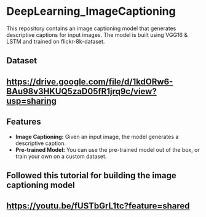 # DeepLearning_ImageCaptioning

This repository contains an image captioning model that generates descriptive captions for input images. The model is built using VGG16 & LSTM and trained on flickr-8k-dataset.

## Dataset
## https://drive.google.com/file/d/1kdORw6-BAu98v3HKUQ5zaD05fR1jrq9c/view?usp=sharing

## Features

- **Image Captioning:** Given an input image, the model generates a descriptive caption.
- **Pre-trained Model:** You can use the pre-trained model out of the box, or train your own on a custom dataset.


## Followed this tutorial for building the image captioning model
## https://youtu.be/fUSTbGrL1tc?feature=shared
